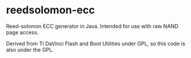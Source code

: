 reedsolomon-ecc
===============

Reed-solomon ECC generator in Java. Intended for use with raw NAND page access.

Derived from TI DaVinci Flash and Boot Utilities under GPL, so this code is
also under the GPL.
